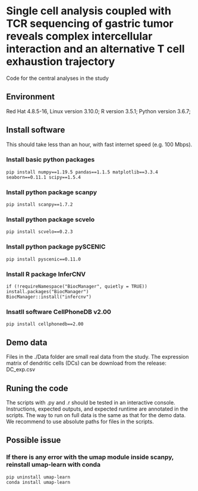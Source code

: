 # Single cell analysis coupled with TCR sequencing of gastric tumor reveals complex intercellular interaction and an alternative T cell exhaustion trajectory
Code for the central analyses in the study
## Environment 
Red Hat 4.8.5-16, Linux version 3.10.0; 
R version 3.5.1; 
Python version 3.6.7; 
## Install software
This should take less than an hour, with fast internet speed (e.g. 100 Mbps).

### Install basic python packages 
```
pip install numpy==1.19.5 pandas==1.1.5 matplotlib==3.3.4 seaborn==0.11.1 scipy==1.5.4
```
### Install python package scanpy 
```
pip install scanpy==1.7.2
```
### Install python package scvelo 
```
pip install scvelo==0.2.3
```
### Install python package pySCENIC
```
pip install pyscenic==0.11.0
```
### Install R package InferCNV 
```
if (!requireNamespace("BiocManager", quietly = TRUE))
install.packages("BiocManager")
BiocManager::install("infercnv")
```
### Insatll software CellPhoneDB v2.00
```
pip install cellphonedb==2.00
```	
## Demo data
Files in the ./Data folder are small real data from the study.
The expression matrix of dendritic cells (DCs) can be download from the release: DC_exp.csv

## Runing the code
The scripts with .py and .r should be tested in an interactive console.
Instructions, expected outputs, and expected runtime are annotated in the scripts.
The way to run on full data is the same as that for the demo data.
We recommend to use absolute paths for files in the scripts.

## Possible issue

### If there is any error with the umap module inside scanpy, reinstall umap-learn with conda
```
pip uninstall umap-learn
conda install umap-learn
```
